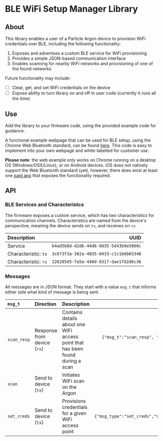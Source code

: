 # BLE WiFi Setup Manager Library
## About
This library enables a user of a Particle Argon device to provision WiFi credentials over BLE, including the following functionality:
1. Exposes and advertises a custom BLE service for WiFi provisioning
2. Provides a simple JSON-based communication interface
3. Enables scanning for nearby WiFi networks and provisioning of one of the found networks

Future functionality may include:
- [ ] Clear, get, and set WiFi credentials on the device
- [ ] Expose ability to turn library on and off in user code (currently it runs all the time)

## Use
Add the library to your firmware code, using the provided example code for guidance.

A functional example webpage that can be used for BLE setup, using the Chrome Web Bluetooth standard, can be found [here](https://dan-kouba.github.io/WebBLE/index.html). This code is easy to implement into your own webpage and white-labelled for customer use. 

**Please note**: the web example _only_ works on Chrome running on a desktop OS (Windows/OSX/Linux), or on Android devices. iOS does not natively support the Web Bluetooth standard (yet), however, there does exist at least one [paid app](https://apps.apple.com/us/app/webble/id1193531073) that exposes the functionality required.

## API
### BLE Services and Characteristcs
The firmware exposes a custom service, which has two characteristics for communication channels. Characteristics are named from the device's perspective, meaning the device sends on `tx`, and receives on `rx`.

| Description         |                                 UUID |
|:--------------------|-------------------------------------:|
|Service              |`b4ad5b8d-d2db-44d6-9d35-5d43b9e5060c`|
|Characteristic: `tx` |`3c673f3a-382a-4835-8433-c1c1b6b65346`|
|Characteristic: `rx` |`226285d5-7a5a-448d-8317-dae1fd2d6c36`|

### Messages
All messages are in JSON format. They start with a value `msg_t` that informs either side what kind of message is being sent.

| `msg_t` | Direction | Description | Example |
|:--------|:------------|:------------|---------:|
| `scan_resp` | Response from device (`rx`) | Contains details about one WiFi access point that has been found during a scan | `{"msg_t":"scan_resp", "ssid":"MySSID", "sec":"WPA2", "ch":11, "rssi":-53}`|
| `scan` | Send to device (`tx`) | Initiates WiFi scan on the Argon | `{"msg_type":"scan"}` |
| `set_creds` | Send to device (`tx`) | Provisions credentials for a given WiFi access point | `{"msg_type":"set_creds","ssid":"MySSID","password":"MyPassword"}` |